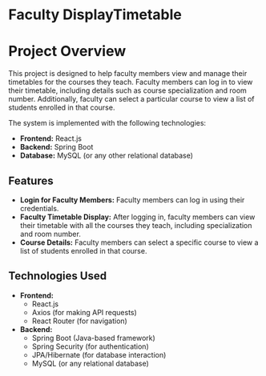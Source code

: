 # **Faculty DisplayTimetable** 

# **Project Overview**

This project is designed to help faculty members view and manage their timetables for the courses they teach. Faculty members can log in to view their timetable, including details such as course specialization and room number. Additionally, faculty can select a particular course to view a list of students enrolled in that course.

The system is implemented with the following technologies:

* **Frontend:** React.js  
* **Backend:** Spring Boot  
* **Database:** MySQL (or any other relational database)

## **Features**

* **Login for Faculty Members:** Faculty members can log in using their credentials.  
* **Faculty Timetable Display:** After logging in, faculty members can view their timetable with all the courses they teach, including specialization and room number.  
* **Course Details:** Faculty members can select a specific course to view a list of students enrolled in that course.

## **Technologies Used**

* **Frontend:**  
  * React.js  
  * Axios (for making API requests)  
  * React Router (for navigation)  
* **Backend:**  
  * Spring Boot (Java-based framework)  
  * Spring Security (for authentication)  
  * JPA/Hibernate (for database interaction)  
  * MySQL (or any relational database)

